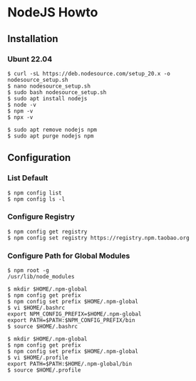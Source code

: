 # NodeJS Howto

## Installation

### Ubunt 22.04

```
$ curl -sL https://deb.nodesource.com/setup_20.x -o nodesource_setup.sh
$ nano nodesource_setup.sh
$ sudo bash nodesource_setup.sh
$ sudo apt install nodejs
$ node -v
$ npm -v
$ npx -v
```

```
$ sudo apt remove nodejs npm
$ sudo apt purge nodejs npm
```

## Configuration

### List Default

```
$ npm config list
$ npm config ls -l
```

### Configure Registry

```
$ npm config get registry
$ npm config set registry https://registry.npm.taobao.org
```

### Configure Path for Global Modules

```
$ npm root -g
/usr/lib/node_modules
```

```
$ mkdir $HOME/.npm-global
$ npm config get prefix
$ npm config set prefix $HOME/.npm-global
$ vi $HOME/.bashrc
export NPM_CONFIG_PREFIX=$HOME/.npm-global
export PATH=$PATH:$NPM_CONFIG_PREFIX/bin
$ source $HOME/.bashrc
```

```
$ mkdir $HOME/.npm-global
$ npm config get prefix
$ npm config set prefix $HOME/.npm-global
$ vi $HOME/.profile
export PATH=$PATH:$HOME/.npm-global/bin
$ source $HOME/.profile
```

